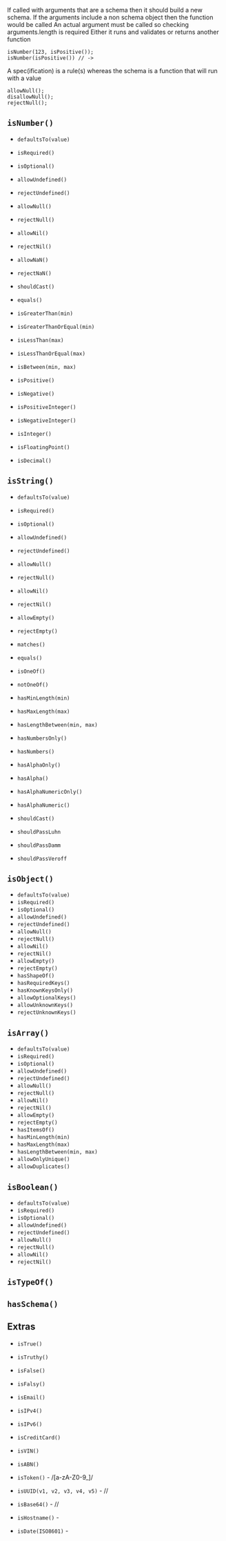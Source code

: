 If called with arguments that are a schema then it should build a new schema.
If the arguments include a non schema object then the function would be called
An actual argument must be called so checking arguments.length is required
Either it runs and validates or returns another function

```
isNumber(123, isPositive());
isNumber(isPositive()) // ->  
```

A spec(ification) is a rule(s) whereas the schema is a function that will run with a value

```
allowNull();
disallowNull();
rejectNull();
```

## `isNumber()`

- `defaultsTo(value)`
- `isRequired()`
- `isOptional()`
- `allowUndefined()`
- `rejectUndefined()`
- `allowNull()`
- `rejectNull()`
- `allowNil()`
- `rejectNil()`
- `allowNaN()`
- `rejectNaN()`
- `shouldCast()`

- `equals()`
- `isGreaterThan(min)`
- `isGreaterThanOrEqual(min)`
- `isLessThan(max)`
- `isLessThanOrEqual(max)`
- `isBetween(min, max)`
- `isPositive()`
- `isNegative()`
- `isPositiveInteger()`
- `isNegativeInteger()`
- `isInteger()`
- `isFloatingPoint()`
- `isDecimal()`

## `isString()`

- `defaultsTo(value)`
- `isRequired()`
- `isOptional()`
- `allowUndefined()`
- `rejectUndefined()`
- `allowNull()`
- `rejectNull()`
- `allowNil()`
- `rejectNil()`
- `allowEmpty()`
- `rejectEmpty()`

- `matches()`
- `equals()`
- `isOneOf()`
- `notOneOf()`
- `hasMinLength(min)`
- `hasMaxLength(max)`
- `hasLengthBetween(min, max)`
- `hasNumbersOnly()`
- `hasNumbers()`
- `hasAlphaOnly()`
- `hasAlpha()`
- `hasAlphaNumericOnly()`
- `hasAlphaNumeric()`
- `shouldCast()`
- `shouldPassLuhn`
- `shouldPassDamm`
- `shouldPassVeroff`

## `isObject()`

- `defaultsTo(value)`
- `isRequired()`
- `isOptional()`
- `allowUndefined()`
- `rejectUndefined()`
- `allowNull()`
- `rejectNull()`
- `allowNil()`
- `rejectNil()`
- `allowEmpty()`
- `rejectEmpty()`
- `hasShapeOf()`
- `hasRequiredKeys()`
- `hasKnownKeysOnly()`
- `allowOptionalKeys()`
- `allowUnknownKeys()`
- `rejectUnknownKeys()`

## `isArray()`

- `defaultsTo(value)`
- `isRequired()`
- `isOptional()`
- `allowUndefined()`
- `rejectUndefined()`
- `allowNull()`
- `rejectNull()`
- `allowNil()`
- `rejectNil()`
- `allowEmpty()`
- `rejectEmpty()`
- `hasItemsOf()`
- `hasMinLength(min)`
- `hasMaxLength(max)`
- `hasLengthBetween(min, max)`
- `allowOnlyUnique()`
- `allowDuplicates()`

## `isBoolean()`

- `defaultsTo(value)`
- `isRequired()`
- `isOptional()`
- `allowUndefined()`
- `rejectUndefined()`
- `allowNull()`
- `rejectNull()`
- `allowNil()`
- `rejectNil()`
  <!-- * `isTrue()` -->
  <!-- * `isTruthy()` -->
  <!-- * `isFalse()` -->
  <!-- * `isFalsy()` -->

<!-- ## `isNull()` -->
<!-- ## `isUndefined()` -->

## `isTypeOf()`

## `hasSchema()`

## Extras

- `isTrue()`
- `isTruthy()`
- `isFalse()`
- `isFalsy()`

- `isEmail()`
- `isIPv4()`
- `isIPv6()`
- `isCreditCard()`
- `isVIN()`
- `isABN()`

- `isToken()` - /[a-zA-Z0-9_]/
- `isUUID(v1, v2, v3, v4, v5)` - //
- `isBase64()` - //
- `isHostname()` -
- `isDate(ISO8601)` -
